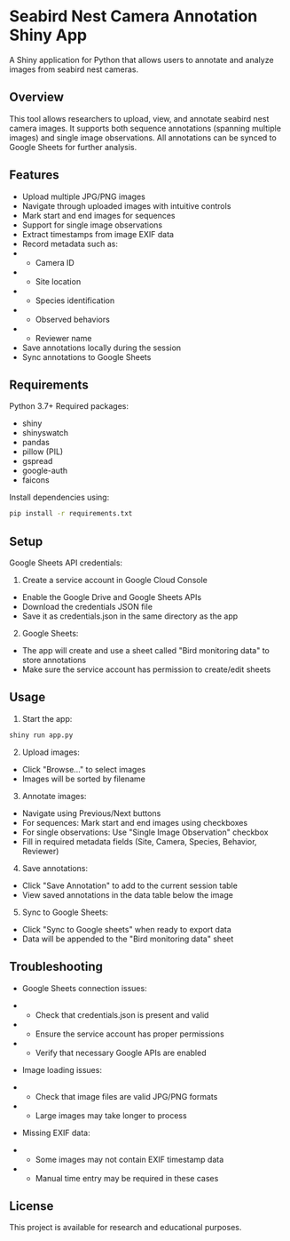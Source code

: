 # Seabird Nest Camera Annotation Shiny App

A Shiny application for Python that allows users to annotate and analyze images from seabird nest cameras.

## Overview

This tool allows researchers to upload, view, and annotate seabird nest camera images. It supports both sequence annotations (spanning multiple images) and single image observations. All annotations can be synced to Google Sheets for further analysis.

## Features

- Upload multiple JPG/PNG images
- Navigate through uploaded images with intuitive controls
- Mark start and end images for sequences
- Support for single image observations
- Extract timestamps from image EXIF data
- Record metadata such as:
- - Camera ID
- - Site location
- - Species identification
- - Observed behaviors
- - Reviewer name
- Save annotations locally during the session
- Sync annotations to Google Sheets

## Requirements

Python 3.7+
Required packages:

- shiny
- shinyswatch
- pandas
- pillow (PIL)
- gspread
- google-auth
- faicons

Install dependencies using:
```bash
pip install -r requirements.txt
```

## Setup

Google Sheets API credentials:

1. Create a service account in Google Cloud Console
- Enable the Google Drive and Google Sheets APIs
- Download the credentials JSON file
- Save it as credentials.json in the same directory as the app
2. Google Sheets:

- The app will create and use a sheet called "Bird monitoring data" to store annotations
- Make sure the service account has permission to create/edit sheets

## Usage

1. Start the app:

```bash
shiny run app.py
```

2. Upload images:

- Click "Browse..." to select images
- Images will be sorted by filename

3. Annotate images:

- Navigate using Previous/Next buttons
- For sequences: Mark start and end images using checkboxes
- For single observations: Use "Single Image Observation" checkbox
- Fill in required metadata fields (Site, Camera, Species, Behavior, Reviewer)

4. Save annotations:

- Click "Save Annotation" to add to the current session table
- View saved annotations in the data table below the image

5. Sync to Google Sheets:

- Click "Sync to Google sheets" when ready to export data
- Data will be appended to the "Bird monitoring data" sheet

## Troubleshooting

- Google Sheets connection issues:

- - Check that credentials.json is present and valid
- - Ensure the service account has proper permissions
- - Verify that necessary Google APIs are enabled
- Image loading issues:

- - Check that image files are valid JPG/PNG formats
- - Large images may take longer to process

- Missing EXIF data:

- - Some images may not contain EXIF timestamp data
- - Manual time entry may be required in these cases

## License

This project is available for research and educational purposes.

